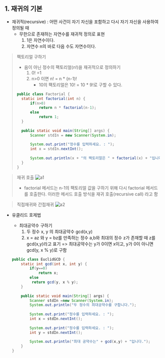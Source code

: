 ## 1. 재귀의 기본
- 재귀적(recursive) : 어떤 사건이 자기 자신을 포함하고 
다시 자기 자신을 사용하여 정의될 때
   - 무한으로 존재하는 자연수를 재귀적 정의로 표현
      1. 1은 자연수이다.
      2. 자연수 n의 바로 다음 수도 자연수이다.
      
>팩토리얼 구하기
>- 음이 아닌 정수의 팩토리얼(n!)을 재귀적으로 정의하기
>   1. 0! =1
>   2. n>0 이면 n! = n * (n-1)!
>      - 10의 팩토리얼은 10! = 10 * 9!로 구할 수 있다.
>```java
>public class Factorial {
> 	static int factorial(int n) {
> 		if(n>0)
> 			return n * factorial(n-1);
> 		else
> 			return 1;
> 	}
> 	
> 	public static void main(String[] args) {
> 		Scanner stdIn = new Scanner(System.in);
> 		
> 		System.out.print("정수를 입력하세요. : ");
> 		int x = stdIn.nextInt();
> 		
> 		System.out.println(x + "의 팩토리얼은 " + factorial(x) + "입니다");
> 	}
> }
>```

> 재귀 호출
>   ![a1](https://img1.daumcdn.net/thumb/R1280x0/?scode=mtistory2&fname=https%3A%2F%2Fblog.kakaocdn.net%2Fdn%2FcWxrwc%2FbtqJWSRxWRK%2FecaMMyx5leCO0DRkRrYelk%2Fimg.png)
>   - factorial 메서드는 n-1의 팩토리얼 값을 구하기 위해 다시 factorial 메서드를 호출한다. 이러한
>   메서드 호출 방식을 재귀 호출(recursive call) 라고 함

> 직접재귀와 간접재귀
>   ![a2](https://img1.daumcdn.net/thumb/R1280x0/?scode=mtistory2&fname=https%3A%2F%2Fblog.kakaocdn.net%2Fdn%2FbEaErU%2FbtqJV5w5CEr%2FqbX9gi9wGfuGh3H6XEKTpk%2Fimg.png)

- 유클리드 호제법
   - 최대공약수 구하기
      1. 두 정수 x, y 의 최대공약수 gcd(x,y)
      2. x = az 와 y = bz를 만족하는 정수 a,b와 최대의 정수 z가 존재할 때
      z를 gcd(x,y)라고 표기
      => 최대공약수는 y가 0이면 x이고, y가 0이 아니면 gcd(y, x % y)로 구함

   ```java
   public class EuclidGCD {
	   static int gcd(int x, int y) {
		   if(y==0)
			   return x;
		   else
		   	return gcd(y, x % y);
	   }
	
	   public static void main(String[] args) {
	       Scanner stdIn =new Scanner(System.in);
		   System.out.println("두 정수의 최대공약수를 구합니다.");
		
		   System.out.print("정수를 입력하세요. : ");
		   int x = stdIn.nextInt();
		
	       System.out.print("정수를 입력하세요. : ");
		   int y = stdIn.nextInt();
		
		   System.out.println("최대 공약수는" + gcd(x,y) + "입니다.");
	   }
   }
   ```   